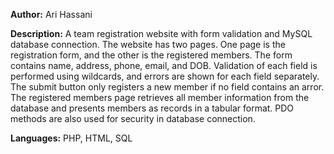 **Author:** Ari Hassani

**Description:** A team registration website with form validation and MySQL database
connection. The website has two pages. One page is the registration form, and 
the other is the registered members. The form contains name, address, phone, email,
and DOB. Validation of each field is performed using wildcards, and errors are shown
for each field separately. The submit button only registers a new member if
no field contains an arror. The registered members page retrieves all member
information from the database and presents members as records in a tabular format.
PDO methods are also used for security in database connection.

**Languages:** PHP, HTML, SQL
